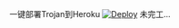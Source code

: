 
一键部署Trojan到Heroku [![Deploy](https://www.herokucdn.com/deploy/button.png)](https://dashboard.heroku.com/new?template=https://github.com/fawzy46/trojan.heroku)
未完工...
